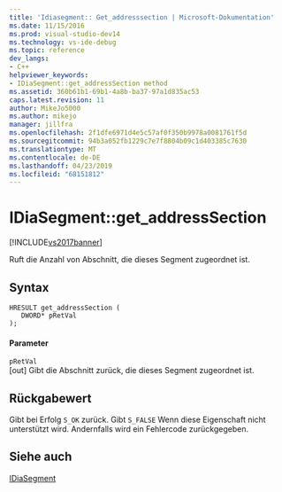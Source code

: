 ```yaml
---
title: 'Idiasegment:: Get_addresssection | Microsoft-Dokumentation'
ms.date: 11/15/2016
ms.prod: visual-studio-dev14
ms.technology: vs-ide-debug
ms.topic: reference
dev_langs:
- C++
helpviewer_keywords:
- IDiaSegment::get_addressSection method
ms.assetid: 360b61b1-69b1-4a8b-ba37-97a1d835ac53
caps.latest.revision: 11
author: MikeJo5000
ms.author: mikejo
manager: jillfra
ms.openlocfilehash: 2f1dfe6971d4e5c57af0f350b9978a0081761f5d
ms.sourcegitcommit: 94b3a052fb1229c7e7f8804b09c1d403385c7630
ms.translationtype: MT
ms.contentlocale: de-DE
ms.lasthandoff: 04/23/2019
ms.locfileid: "68151812"
---
```

# <a name="idiasegmentgetaddresssection"></a>IDiaSegment::get_addressSection
[!INCLUDE[vs2017banner](../../includes/vs2017banner.md)]

Ruft die Anzahl von Abschnitt, die dieses Segment zugeordnet ist.  
  
## <a name="syntax"></a>Syntax  
  
```cpp#  
HRESULT get_addressSection (   
   DWORD* pRetVal  
);  
```  
  
#### <a name="parameters"></a>Parameter  
 `pRetVal`  
 [out] Gibt die Abschnitt zurück, die dieses Segment zugeordnet ist.  
  
## <a name="return-value"></a>Rückgabewert  
 Gibt bei Erfolg `S_OK` zurück. Gibt `S_FALSE` Wenn diese Eigenschaft nicht unterstützt wird. Andernfalls wird ein Fehlercode zurückgegeben.  
  
## <a name="see-also"></a>Siehe auch  
 [IDiaSegment](../../debugger/debug-interface-access/idiasegment.md)
